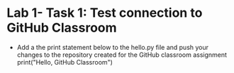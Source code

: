 # Lab 1- Task 1: Test connection to GitHub Classroom

- Add a the print statement below to the hello.py file and push your changes to the repository created for the GitHub classroom assignment
print("Hello, GitHub Classroom")

